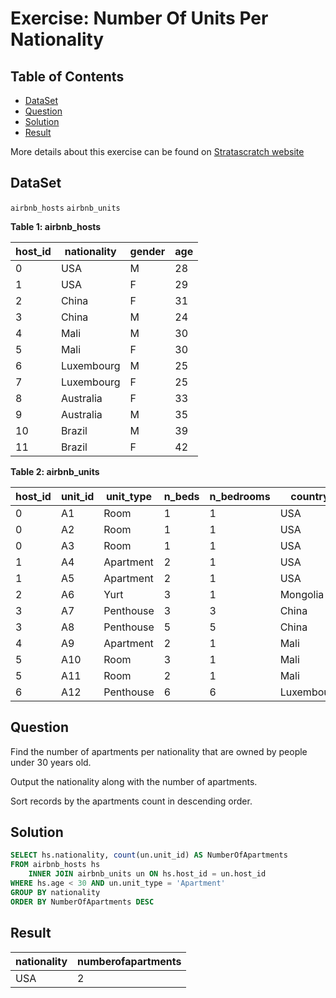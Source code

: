 
# Exercise: Number Of Units Per Nationality

## Table of Contents
 - [DataSet](https://github.com/mukaruernest/StratascratchExercises/tree/master/Number%20Of%20Units%20Per%20Nationality#dataset)
 - [Question](https://github.com/mukaruernest/StratascratchExercises/tree/master/Number%20Of%20Units%20Per%20Nationality#question)
 - [Solution](https://github.com/mukaruernest/StratascratchExercises/tree/master/Number%20Of%20Units%20Per%20Nationality#solution)
 - [Result](https://github.com/mukaruernest/StratascratchExercises/tree/master/Number%20Of%20Units%20Per%20Nationality#result)
 
More details about this exercise can be found on [Stratascratch website](https://platform.stratascratch.com/coding-question?python=&id=10156)

## DataSet

`airbnb_hosts`
`airbnb_units`



**Table 1: airbnb_hosts**

<html><body>
<!--StartFragment-->

host_id | nationality | gender | age
-- | -- | -- | --
0 | USA | M | 28
1 | USA | F | 29
2 | China | F | 31
3 | China | M | 24
4 | Mali | M | 30
5 | Mali | F | 30
6 | Luxembourg | M | 25
7 | Luxembourg | F | 25
8 | Australia | F | 33
9 | Australia | M | 35
10 | Brazil | M | 39
11 | Brazil | F | 42

<!--EndFragment-->
</body>
</html>

**Table 2: airbnb_units**

<html><body>
<!--StartFragment-->

host_id | unit_id | unit_type | n_beds | n_bedrooms | country | city
-- | -- | -- | -- | -- | -- | --
0 | A1 | Room | 1 | 1 | USA | New York
0 | A2 | Room | 1 | 1 | USA | New Jersey
0 | A3 | Room | 1 | 1 | USA | New Jersey
1 | A4 | Apartment | 2 | 1 | USA | Houston
1 | A5 | Apartment | 2 | 1 | USA | Las Vegas
2 | A6 | Yurt | 3 | 1 | Mongolia | -
3 | A7 | Penthouse | 3 | 3 | China | Tianjin
3 | A8 | Penthouse | 5 | 5 | China | Beijing
4 | A9 | Apartment | 2 | 1 | Mali | Bamako
5 | A10 | Room | 3 | 1 | Mali | Segou
5 | A11 | Room | 2 | 1 | Mali | Segou
6 | A12 | Penthouse | 6 | 6 | Luxembourg | Luxembourg

<!--EndFragment-->
</body>
</html>

## Question 

Find the number of apartments per nationality that are owned by people under 30 years old.

Output the nationality along with the number of apartments.

Sort records by the apartments count in descending order.

## Solution

``` SQL
SELECT hs.nationality, count(un.unit_id) AS NumberOfApartments
FROM airbnb_hosts hs
    INNER JOIN airbnb_units un ON hs.host_id = un.host_id
WHERE hs.age < 30 AND un.unit_type = 'Apartment'
GROUP BY nationality
ORDER BY NumberOfApartments DESC
```

## Result
<html><body>
<!--StartFragment-->

nationality | numberofapartments
-- | --
USA | 2

<!--EndFragment-->
</body>
</html>
